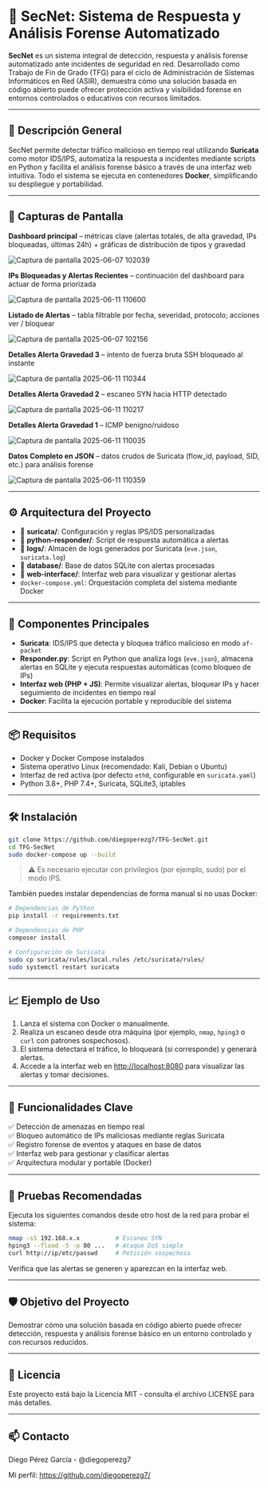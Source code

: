 # 🔐 SecNet: Sistema de Respuesta y Análisis Forense Automatizado

**SecNet** es un sistema integral de detección, respuesta y análisis forense automatizado ante incidentes de seguridad en red. Desarrollado como Trabajo de Fin de Grado (TFG) para el ciclo de Administración de Sistemas Informáticos en Red (ASIR), demuestra cómo una solución basada en código abierto puede ofrecer protección activa y visibilidad forense en entornos controlados o educativos con recursos limitados.

---

## 🧠 Descripción General

SecNet permite detectar tráfico malicioso en tiempo real utilizando **Suricata** como motor IDS/IPS, automatiza la respuesta a incidentes mediante scripts en Python y facilita el análisis forense básico a través de una interfaz web intuitiva. Todo el sistema se ejecuta en contenedores **Docker**, simplificando su despliegue y portabilidad.

---

## 📸 Capturas de Pantalla

**Dashboard principal** – métricas clave (alertas totales, de alta gravedad, IPs bloqueadas, últimas 24h) + gráficas de distribución de tipos y gravedad

![Captura de pantalla 2025-06-07 102039](https://github.com/user-attachments/assets/6916ddce-7a1e-4c9d-b266-9e139544efc1)

**IPs Bloqueadas y Alertas Recientes** – continuación del dashboard para actuar de forma priorizada

![Captura de pantalla 2025-06-11 110600](https://github.com/user-attachments/assets/b60c0512-a487-4dca-8dd7-60ec2a90a41d)

**Listado de Alertas** – tabla filtrable por fecha, severidad, protocolo; acciones ver / bloquear

![Captura de pantalla 2025-06-07 102156](https://github.com/user-attachments/assets/6411225b-4565-43da-a42f-05c79157a3d8)

**Detalles Alerta Gravedad 3** – intento de fuerza bruta SSH bloqueado al instante

![Captura de pantalla 2025-06-11 110344](https://github.com/user-attachments/assets/fb773c7f-893e-4d26-ab22-753153a2e819)

**Detalles Alerta Gravedad 2** – escaneo SYN hacia HTTP detectado

![Captura de pantalla 2025-06-11 110217](https://github.com/user-attachments/assets/58c1cea7-4039-478e-84e7-23d9f33b6b1d)

**Detalles Alerta Gravedad 1** – ICMP benigno/ruidoso

![Captura de pantalla 2025-06-11 110035](https://github.com/user-attachments/assets/f386d9ed-84af-4c8c-8b49-9ce696d44dcc)

**Datos Completo en JSON** – datos crudos de Suricata (flow_id, payload, SID, etc.) para análisis forense

![Captura de pantalla 2025-06-11 110359](https://github.com/user-attachments/assets/87f1d9b9-ef38-4a60-bb46-774f4e3f399a)


---

## ⚙️ Arquitectura del Proyecto

- 📁 **suricata/**: Configuración y reglas IPS/IDS personalizadas
- 📁 **python-responder/**: Script de respuesta automática a alertas
- 📁 **logs/**: Almacén de logs generados por Suricata (`eve.json`, `suricata.log`)
- 📁 **database/**: Base de datos SQLite con alertas procesadas
- 📁 **web-interface/**: Interfaz web para visualizar y gestionar alertas
- `docker-compose.yml`: Orquestación completa del sistema mediante Docker

---

## 🚀 Componentes Principales

- **Suricata**: IDS/IPS que detecta y bloquea tráfico malicioso en modo `af-packet`
- **Responder.py**: Script en Python que analiza logs (`eve.json`), almacena alertas en SQLite y ejecuta respuestas automáticas (como bloqueo de IPs)
- **Interfaz web (PHP + JS)**: Permite visualizar alertas, bloquear IPs y hacer seguimiento de incidentes en tiempo real
- **Docker**: Facilita la ejecución portable y reproducible del sistema

---

## 📦 Requisitos

- Docker y Docker Compose instalados
- Sistema operativo Linux (recomendado: Kali, Debian o Ubuntu)
- Interfaz de red activa (por defecto `eth0`, configurable en `suricata.yaml`)
- Python 3.8+, PHP 7.4+, Suricata, SQLite3, iptables

---

## 🛠️ Instalación

```bash
git clone https://github.com/diegoperezg7/TFG-SecNet.git
cd TFG-SecNet
sudo docker-compose up --build
```

> ⚠️ Es necesario ejecutar con privilegios (por ejemplo, sudo) por el modo IPS.

También puedes instalar dependencias de forma manual si no usas Docker:

```bash
# Dependencias de Python
pip install -r requirements.txt

# Dependencias de PHP
composer install

# Configuración de Suricata
sudo cp suricata/rules/local.rules /etc/suricata/rules/
sudo systemctl restart suricata
```

---

## 📈 Ejemplo de Uso

1. Lanza el sistema con Docker o manualmente.
2. Realiza un escaneo desde otra máquina (por ejemplo, `nmap`, `hping3` o `curl` con patrones sospechosos).
3. El sistema detectará el tráfico, lo bloqueará (si corresponde) y generará alertas.
4. Accede a la interfaz web en [http://localhost:8080](http://localhost:8080) para visualizar las alertas y tomar decisiones.

---

## 📄 Funcionalidades Clave

✅ Detección de amenazas en tiempo real  
✅ Bloqueo automático de IPs maliciosas mediante reglas Suricata  
✅ Registro forense de eventos y ataques en base de datos  
✅ Interfaz web para gestionar y clasificar alertas  
✅ Arquitectura modular y portable (Docker)

---

## 🧪 Pruebas Recomendadas

Ejecuta los siguientes comandos desde otro host de la red para probar el sistema:

```bash
nmap -sS 192.168.x.x          # Escaneo SYN
hping3 --flood -S -p 80 ...   # Ataque DoS simple
curl http://ip/etc/passwd     # Petición sospechosa
```

Verifica que las alertas se generen y aparezcan en la interfaz web.

---

## 🛡️ Objetivo del Proyecto

Demostrar cómo una solución basada en código abierto puede ofrecer detección, respuesta y análisis forense básico en un entorno controlado y con recursos reducidos.

---

## 📝 Licencia

Este proyecto está bajo la Licencia MIT - consulta el archivo LICENSE para más detalles.

---

## 📫 Contacto

Diego Pérez García - @diegoperezg7

Mi perfil: https://github.com/diegoperezg7/
